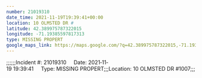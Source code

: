 ```yaml
---
number: 21019310
date_time: 2021-11-19T19:39:41+00:00
location: 10 OLMSTED DR #
latitude: 42.389975787322015
longitude: -71.19385597817313
type: MISSING PROPERT
google_maps_link: https://maps.google.com/?q=42.389975787322015,-71.19385597817313
---
```


;;;;;;Incident #: 21019310     Date: 2021‐11‐19 19:39:41     Type: MISSING PROPERT;;;Location: 10 OLMSTED DR #1007;;;
